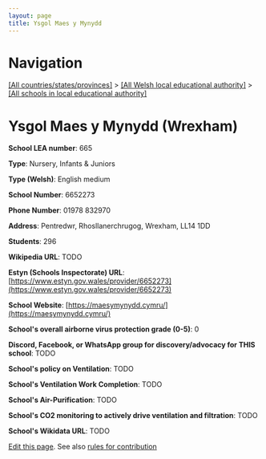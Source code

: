 ```yaml
---
layout: page
title: Ysgol Maes y Mynydd
---
```

# Navigation

[[All countries/states/provinces]](../../..) > [[All Welsh local educational authority]](../..) > [[All schools in local educational authority]](..)

# Ysgol Maes y Mynydd (Wrexham)

**School LEA number**: 665

**Type**: Nursery, Infants & Juniors

**Type (Welsh)**: English medium

**School Number**: 6652273

**Phone Number**: 01978 832970

**Address**: Pentredwr, Rhosllanerchrugog, Wrexham, LL14 1DD

**Students**: 296

**Wikipedia URL**: TODO

**Estyn (Schools Inspectorate) URL**: [https://www.estyn.gov.wales/provider/6652273](https://www.estyn.gov.wales/provider/6652273)

**School Website**: [https://maesymynydd.cymru/](https://maesymynydd.cymru/)

**School's overall airborne virus protection grade (0-5)**: 0

**Discord, Facebook, or WhatsApp group for discovery/advocacy for THIS school**: TODO

**School's policy on Ventilation**: TODO

**School's Ventilation Work Completion**: TODO

**School's Air-Purification**: TODO

**School's CO2 monitoring to actively drive ventilation and filtration**: TODO

**School's Wikidata URL**: TODO




[Edit this page](https://github.com/ventilate-schools/Wales/edit/prif/./Wrexham/Ysgol_Maes_y_Mynydd.md). See also [rules for contribution](../../../contribution-rules/)